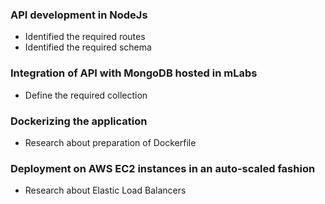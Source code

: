 ### API development in NodeJs
  - Identified the required routes
  - Identified the required schema

### Integration of API with MongoDB hosted in mLabs
  - Define the required collection 

### Dockerizing the application
  - Research about preparation of Dockerfile

### Deployment on AWS EC2 instances in an auto-scaled fashion
  - Research about Elastic Load Balancers

